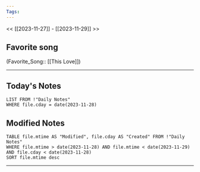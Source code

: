 ```yaml
---
Tags:
---
```

<< [[2023-11-27]] - [[2023-11-29]] >>
## Favorite song
(Favorite_Song:: [[This Love]])

___
## Today's Notes
```dataview
LIST FROM !"Daily Notes"
WHERE file.cday = date(2023-11-28)
```
## Modified Notes
```dataview
TABLE file.mtime AS "Modified", file.cday AS "Created" FROM !"Daily Notes" 
WHERE file.mtime > date(2023-11-28) AND file.mtime < date(2023-11-29) AND file.cday < date(2023-11-28)
SORT file.mtime desc
```
___
